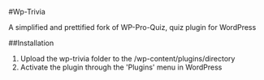#Wp-Trivia

A simplified and prettified fork of WP-Pro-Quiz, quiz plugin for WordPress

##Installation

1. Upload the wp-trivia folder to the /wp-content/plugins/directory
2. Activate the plugin through the 'Plugins' menu in WordPress

